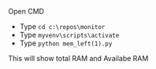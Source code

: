  Open CMD
* Type `cd c:\repos\monitor`
* Type `myvenv\scripts\activate`
* Type `python mem_left(1).py`

This will show total RAM and Availabe RAM